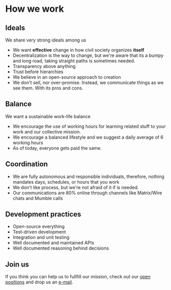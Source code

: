 # How we work

## Ideals

We share very strong ideals among us

- We want **effective** change in how civil society organizes **itself**
- Decentralization is the way to change, but we're aware that its a bumpy and long road, taking straight paths is sometimes needed.
- Transparency above anything
- Trust before hierarchies
- We believe in an open-source approach to creation
- We don't sell, nor over-promise. Instead, we communicate things as we see them. With its pros and cons.

## Balance

We want a sustainable work-life balance

- We encourage the use of working hours for learning related stuff to your work and our collective mission.
- We encourage a balanced lifestyle and we suggest a daily average of 6 working hours
- As of today, everyone gets paid the same.

## Coordination

- We are fully autonomous and responsible individuals, therefore, nothing mandates days, schedules, or hours that you work
- We don't like process, but we're not afraid of it if is needed.
- Our communications are 80% online through channels like Matrix/Wire chats and Mumble calls

## Development practices

- Open-source everything
- Test-driven development
- Integration and unit testing
- Well documented and maintained APIs
- Well documented reasoning behind decisions

## Join us

If you think you can help us to fullfill our mission, check out our [open positions](about-us/open-positions.md) and drop us an [e-mail](mailto:xavi@vocdoni.io).
